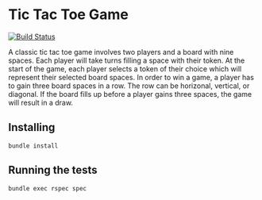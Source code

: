 # Tic Tac Toe Game

[![Build Status](https://travis-ci.org/grace000/tic-tac-toe-pt-one.svg?branch=master)](https://travis-ci.org/grace000/tic-tac-toe-pt-one)

A classic tic tac toe game involves two players and a board with nine spaces. Each player will take turns filling a space with their token. At the start of the game, each player selects a token of their choice which will represent their selected board spaces. In order to win a game, a player has to gain three board spaces in a row. The row can be horizonal, vertical, or diagonal. If the board fills up before a player gains three spaces, the game will result in a draw. 

## Installing

```
bundle install
```


## Running the tests

```
bundle exec rspec spec
```
